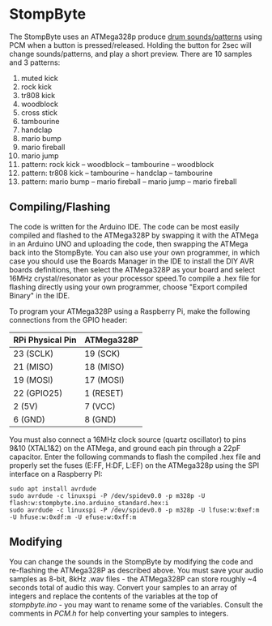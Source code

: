 # StompByte
The StompByte uses an ATMega328p produce [drum sounds/patterns](http://geekfunklabs.com/wp-content/uploads/2021/02/stompbyte_sounds.ogg) using PCM when a button is pressed/released. Holding the button for 2sec will change sounds/patterns, and play a short preview. There are 10 samples and 3 patterns:

1. muted kick
1. rock kick
1. tr808 kick
1. woodblock
1. cross stick
1. tambourine
1. handclap
1. mario bump
1. mario fireball
1. mario jump
1. pattern: rock kick – woodblock – tambourine – woodblock
1. pattern: tr808 kick – tambourine – handclap – tambourine
1. pattern: mario bump – mario fireball – mario jump – mario fireball
 
## Compiling/Flashing
The code is written for the Arduino IDE. The code can be most easily compiled and flashed to the ATMega328P by swapping it with the ATMega in an Arduino UNO and uploading the code, then swapping the ATMega back into the StompByte. You can also use your own programmer, in which case you should use the Boards Manager in the IDE to install the DIY AVR boards definitions, then select the ATMega328P as your board and select 16MHz crystal/resonator as your processor speed.To compile a .hex file for flashing directly using your own programmer, choose "Export compiled Binary" in the IDE.

To program your ATMega328P using a Raspberry Pi, make the following connections from the GPIO header:

RPi Physical Pin | ATMega328P
-------------|-----------
23 (SCLK) | 19 (SCK)
21 (MISO) | 18 (MISO)
19 (MOSI) | 17 (MOSI)
22 (GPIO25) | 1 (RESET)
2 (5V) | 7 (VCC)
6 (GND) | 8 (GND)

You must also connect a 16MHz clock source (quartz oscillator) to pins 9&10 (XTAL1&2) on the ATMega, and ground each pin through a 22pF capacitor. Enter the following commands to flash the compiled .hex file and properly set the fuses (E:FF, H:DF, L:EF) on the ATMega328p using the SPI interface on a Raspberry PI:
```
sudo apt install avrdude
sudo avrdude -c linuxspi -P /dev/spidev0.0 -p m328p -U flash:w:stompbyte.ino.arduino_standard.hex:i
sudo avrdude -c linuxspi -P /dev/spidev0.0 -p m328p -U lfuse:w:0xef:m -U hfuse:w:0xdf:m -U efuse:w:0xff:m
```

## Modifying
You can change the sounds in the StompByte by modifying the code and re-flashing the ATMega328P as described above. You must save your audio samples as 8-bit, 8kHz .wav files - the ATMega328P can store roughly ~4 seconds total of audio this way. Convert your samples to an array of integers and replace the contents of the variables at the top of _stompbyte.ino_ - you may want to rename some of the variables. Consult the comments in _PCM.h_ for help converting your samples to integers.
